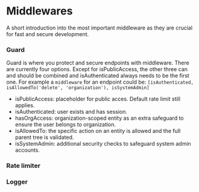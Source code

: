 # Middlewares
A short introduction into the most important middleware as they are crucial for fast and secure development.

### Guard
Guard is where you protect and secure endpoints with middleware. There are currently four options. Except for isPublicAccess, the other three can and should be combined and isAuthenticated always needs to be the first one. For example a `middleware` for an endpoint could be: `[isAuthenticated, isAllowedTo('delete', 'organization'), isSystemAdmin]`

* isPublicAccess: placeholder for public acces. Default rate limit still applies.
* isAuthenticated: user exists and has session.
* hasOrgAccess: organization-scoped entity as an extra safeguard to ensure the user belongs to organization.
* isAllowedTo: the specific action on an entity is allowed and the full parent tree is validated.
* isSystemAdmin: additional security checks to safeguard system admin accounts.

### Rate limiter


### Logger


